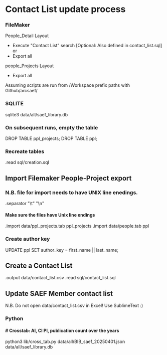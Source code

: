 # Contact List update process

### FileMaker
People_Detail Layout

 - Execute "Contact List" search [Optional: Also defined in contact_list.sql]
 or
 - Export all

people_Projects Layout
 - Export all

Assuming scripts are run from /Workspace prefix paths with Github/arcsaef/

### SQLITE
sqlite3 data/all/saef_library.db

### On subsequent runs, empty the table
DROP TABLE ppl_projects;
DROP TABLE ppl;

### Recreate tables
.read sql/creation.sql

## Import Filemaker People-Project export
### N.B. file for import needs to have UNIX line enedings.
.separator "\t" "\n"

#### Make sure the files have Unix line endings
.import data/ppl_projects.tab ppl_projects
.import data/people.tab ppl

### Create author key
UPDATE ppl SET author_key = first_name || last_name;

## Create a Contact List
.output data/contact_list.csv
.read   sql/contact_list.sql

## Update SAEF Member contact list
N.B. Do not open data/contact_list.csv in Excel! Use SublimeText :)

### Python
#### # Crosstab: AI, CI PI, publication count over the years
python3 lib/cross_tab.py data/all/BIB_saef_20250401.json data/all/saef_library.db

